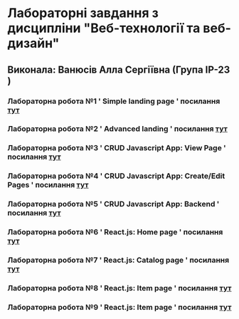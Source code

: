 # Лабораторні завдання з дисципліни "Веб-технології та веб-дизайн"
## Виконала: Ванюсів Алла Сергіївна (Група ІР-23 )
### Лабораторна робота №1 ' Simple landing page ' посилання [тут](https://github.com/AllaVaniusiv/Labs_web/pull/1)
### Лабораторна робота №2 ' Advanced landing ' посилання  [тут](https://github.com/AllaVaniusiv/Labs_web/pull/2)
### Лабораторна робота №3 ' CRUD Javascript App: View Page ' посилання [тут](https://github.com/AllaVaniusiv/Labs_web/pull/3)
### Лабораторна робота №4 ' CRUD Javascript App: Create/Edit Pages ' посилання [тут](https://github.com/AllaVaniusiv/Labs_web/pull/4)
### Лабораторна робота №5 ' CRUD Javascript App: Backend ' посилання [тут](https://github.com/AllaVaniusiv/Labs_web/pull/5)
### Лабораторна робота №6 ' React.js: Home page ' посилання [тут](https://github.com/AllaVaniusiv/Labs_web/pull/8)
### Лабораторна робота №7 ' React.js: Catalog page ' посилання [тут](https://github.com/AllaVaniusiv/Labs_web/pull/9)
### Лабораторна робота №8 ' React.js: Item page ' посилання [тут](https://github.com/AllaVaniusiv/Labs_web/pull/10)
### Лабораторна робота №9 ' React.js: Item page ' посилання [тут](https://github.com/AllaVaniusiv/Labs_web/pull/11)
